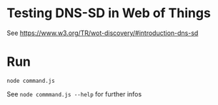 # Testing DNS-SD in Web of Things

See https://www.w3.org/TR/wot-discovery/#introduction-dns-sd

# Run

`node command.js` 

See `node commmand.js --help` for further infos